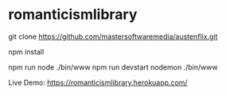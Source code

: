 # romanticismlibrary

git clone https://github.com/mastersoftwaremedia/austenflix.git

npm install 

npm run node ./bin/www
npm run devstart nodemon ./bin/www

Live Demo: https://romanticismlibrary.herokuapp.com/
